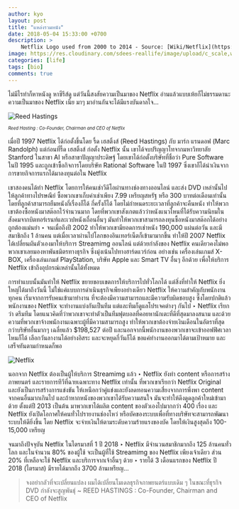 ```yaml
---
author: kyo
layout: post
title: "แหล่งรวมหนัง"
date: 2018-05-04 15:33:00 +0700
description: >
    Netflix Logo used from 2000 to 2014 - Source: [Wiki/Netflix](https://en.wikipedia.org/wiki/Netflix)
image: https://res.cloudinary.com/sdees-reallife/image/upload/c_scale,w_1024/v1547718087/1920px-Netflix_logo.svg.png
categories: [life]
tags: [bio]
comments: true
---
```

ไม่มีไรทำก็หาหนังดู หาซีรีส์ดู แต่วันนี้สงสัยความเป็นมาของ Netflix อ่านแล้วแบบเห้ยก็ไม่ธรรมดานะความเป็นมาของ Netflix เนี่ย มาๆ มาอ่านกันจะได้มีแรงบันดาลใจ...

![Reed Hastings](https://res.cloudinary.com/sdees-reallife/image/upload/r_10/v1547719572/n1.jpg)

<sup><sub>*Reed Hasting : Co-Founder, Chairman and CEO of Netflix*</sub></sup>

เมื่อปี 1997 Netflix ได้ก่อตั้งขึ้นโดย รี้ด เฮสติ้งส์ (Reed Hastings) กับ มาร์ก แรนดอฟ (Marc Randolph) แต่ก่อนที่รี้ด เฮสติ้งส์ ก่อตั้ง Netflix นั้น เขาได้จบปริญญาโทจากมหาวิทยาลัย Stanford ในสาขา AI หรือสาขาปัญญาประดิษฐ์ โดยเขาได้ก่อตั้งบริษัทที่ชื่อว่า Pure Software ในปี 1995 และถูกเข้าซื้อกิจการโดยบริษัท Rational Software ในปี 1997 ซึ่งเขาก็ได้นำเงินจากการขายกิจการแรกได้มาลงทุนต่อใน Netflix

เขาสองคนได้ทำ Netflix โดยการให้คนเช่าวีดีโอผ่านทางช่องทางออนไลน์ และส่ง DVD เหล่านั้นไปให้ลูกค้าทางไปรษณีย์ ซื้อพวกเขาเก็บค่าเช่าเพียง 7.99 เหรียญสหรัฐ หรือ 300 บาทต่อเดือนเท่านั้น โดยที่ลูกค้าสามารถยืมหนังกี่เรื่องก็ได้ กี่ครั้งก็ได้ โดยไม่กำหนดระยะเวลาที่ลูกค้าจะคืนหนัง  ทำให้พวกเขาต้องซื้อหนังมาสต๊อกไว้จำนวนมาก โดยที่พวกเขาสังเกตแล้วว่าหนังแนวไหนที่ได้รับความนิยมในสังคมจากบิตทอร์เรนท์และเวปหนังเถื่อนอื่นๆ มันทำให้พวกเขาสามารถลงทุนซื้อหนังมาสต๊อกได้อย่างถูกต้องแม่นยำ ‣ จนเมื่อถึงปี 2002 ทำให้พวกเขามียอดการเช่าหนัง 190,000 แผ่นต่อวัน และมีสมาชิกถึง 1 ล้านคน แต่เมื่อเวลาผ่านไปโลกของอินเทอร์เน็ตก็เข้ามามากขึ้น ทำให้ปี 2007 Netflix ได้เปลี่ยนผันตัวเองมาให้บริการ Streamimg ออนไลน์ แต่ด้วยกำลังของ Netflix คนเดียวคงไม่พอ พวกเขาเลยมองหาพันธมิตรทางธุรกิจ ซึ่งมุ่งเน้นไปทางฮาร์ดแวร์ก่อน อย่างเช่น เครื่องเล่นเกมส์ X-BOX, เครื่องเล่นเกมส์ PlayStation, บริษัท Apple และ Smart TV อื่นๆ อีกด้วย เพื่อให้บริการ Netflix เข้าถึงอุปกรณ์เหล่านั้นได้ทั้งหมด

การทำแบบนั้นมันทำให้ Netflix ขยายขอบเขตการให้บริการไปทั่วโลกได้  แต่สิ่งที่ทำให้ Netflix ยิ่งใหญ่ได้มาถึงวันนี้ ไม่ใช่แค่แบบการดำเนินธุรกิจเพียงอย่างเดียว Netflix ให้ความสำคัญกับพนักงานทุกคน เริ่มจากการรับคนเข้ามาทำงาน ที่จะต้องมีความสามารถและมีความรับผิดชอบสูง ซึ่งโดยปกติแล้วพนักงานของ Netflix จะทำงานแบ่งกันเป็นทีม แต่และทีมก็ดูแลโปรเจคต่างๆ กันไป ‣ Netflix เรียกว่า ดรีมทีม โดยแนวคิดที่ว่าพวกเขาจะทำตัวเป็นทีมฟุตบอลที่คอยหานักเตะที่ดีที่สุดมาลงสนาม และด้วยความที่พวกเขาจ้างพนักงานเฉพาะผู้ที่มีความสามารถสูง ทำให้พวกเขาต้องจ่ายเงินเดือนในอัตราที่สุดกว่าบริษัทอื่นมากๆ เฉลี่ยแล้ว $198,527 ต่อปี และนอกจากนี้พนักงานของพวกเขาจะเข้าออฟฟิศเวลาไหนก็ได้ เลือกวันลางานได้อย่างอิสระ และจะหยุดกี่วันก็ได้ ขอแค่ทำงานออกมาได้ตามเป้าหมาย และเสร็จทันตามกำหนดก็พอ

![Netflix](/sdee.co/assets/img/authors/kyo/2018-05-04/n2.jpg)

นอกจาก Netflix ต้องเป็นผู้ให้บริการ Streamimg แล้ว ‣ Netflix ยังทำ content หรือการสร้างภาพยนตร์ และรายการทีวีที่ฉายเฉพาะทาง Netflix เท่านั้น ที่พวกเขาเรียกว่า Netflix Original และยังเป็นการสร้างการแข่งขัน ให้เหนือกว่าคู่แข่งและยังลดทอนความเสี่ยงจากการพึ่งพา content จากคนอื่นมากเกินไป และถ้าหากหนังของพวกเขาได้รับความสนใจ มันจะทำให้ดึงดูดลูกค้าใหม่เข้ามาด้วย ตั้งแต่ปี 2013 เป็นต้น มาพวกเขาได้ผลิต content ของตัวเองไปมากกว่า 400 เรื่อง และ Netflix ยังเปิดโอกาศให้คนทั่วไปรายงานช่องโหว่ หรือบัคของระบบเพื่อที่ทางบริษัทจะสามารถพัฒนาระบบให้ดียิ่งขึ้น โดย Netflix จะจ่ายเงินให้ตามระดับความร้ายแรงของบัค โดยให้เงินสูงสุดถึง 100-15,000 เหรียญ

จนมาถึงปัจจุบัน Netflix ในไตรมาสที่ 1 ปี 2018 ‣ Netflix มีจำนวนสมาชิกมากถึง 125 ล้านคนทั่วโลก และในจำนวน 80% ของผู้ใช้ จะเป็นผู้ที่ใช้ Streamimg ของ Netflix เพียงเจ้าเดียว ส่วน 20% ที่เหลือจะใช้ Netflix และบริการจากเจ้าอื่นๆ ด้วย ‣ รายได้ 3 เดือนแรกของ Netflix ปี 2018 (ไตรมาส) มีรายได้มากถึง 3700 ล้านเหรียญ...

> จงอย่ากลัวที่จะเปลี่ยนแปลง ผมได้เปลี่ยนโมเดลธุรกิจภาพยนตร์แบบเดิม ๆ ในขณะที่ธุรกิจ DVD กำลังจะสูญพันธุ์
> ~ REED HASTINGS :
> Co-Founder, Chairman and CEO of Netflix
